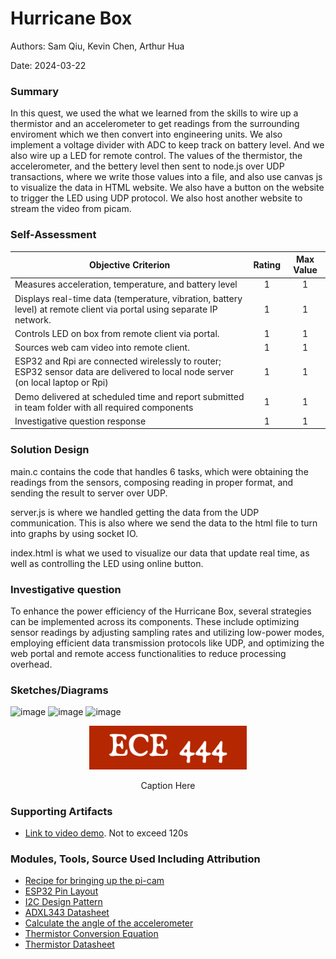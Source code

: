 # Hurricane Box

Authors: Sam Qiu, Kevin Chen, Arthur Hua

Date: 2024-03-22

### Summary

In this quest, we used the what we learned from the skills to wire up a thermistor and an accelerometer to get readings from the surrounding enviroment which we then convert into engineering units. We also implement a voltage divider with ADC to keep track on battery level. And we also wire up a LED for remote control. The values of the thermistor, the accelerometer, and the bettery level then sent to node.js over UDP transactions, where we write those values into a file, and also use canvas js to visualize the data in HTML website. We also have a button on the website to trigger the LED using UDP protocol. We also host another website to stream the video from picam.

### Self-Assessment

| Objective Criterion                                                                                                             | Rating | Max Value |
| ------------------------------------------------------------------------------------------------------------------------------- | :----: | :-------: |
| Measures acceleration, temperature, and battery level                                                                           |   1   |     1     |
| Displays real-time data (temperature, vibration, battery level) at remote client via portal using separate IP network.         |   1   |     1     |
| Controls LED on box from remote client via portal.                                                                              |   1   |     1     |
| Sources web cam video into remote client.                                                                                       |   1   |     1     |
| ESP32 and Rpi are connected wirelessly to router; ESP32 sensor data are delivered to local node server (on local laptop or Rpi) |   1   |     1     |
| Demo delivered at scheduled time and report submitted in team folder with all required components                               |   1   |     1     |
| Investigative question response                                                                                                 |   1   |     1     |

### Solution Design

main.c contains the code that handles 6 tasks, which were obtaining the readings from the sensors, composing reading in proper format, and sending the result to server over UDP.

server.js is where we handled getting the data from the UDP communication. This is also where we send the data to the html file to turn into graphs by using socket IO.

index.html is what we used to visualize our data that update real time, as well as controlling the LED using online button.

### Investigative question

To enhance the power efficiency of the Hurricane Box, several strategies can be implemented across its components. These include optimizing sensor readings by adjusting sampling rates and utilizing low-power modes, employing efficient data transmission protocols like UDP, and optimizing the web portal and remote access functionalities to reduce processing overhead.

### Sketches/Diagrams
![image](https://github.com/BU-EC444/Team02-Hua-Chen-Qiu/assets/47343227/c35f6d90-3396-4db1-bade-d448689aa775)
![image](https://github.com/BU-EC444/Team02-Hua-Chen-Qiu/assets/47343227/9b20554e-8fab-42b6-83b7-e1d8d4a1fd34)
![image](https://github.com/BU-EC444/Team02-Hua-Chen-Qiu/assets/47343227/636db40c-0590-4f4a-8136-afea29e273ac)

<p align="center">
<img src="./images/ece444.png" width="50%">
</p>
<p align="center">
Caption Here
</p>

### Supporting Artifacts

- [Link to video demo](https://youtu.be/zyKBpXfk-p8). Not to exceed 120s

### Modules, Tools, Source Used Including Attribution

- [Recipe for bringing up the pi-cam](/docs/recipes/docs/video.md)
- [ESP32 Pin Layout](https://learn.adafruit.com/assets/111179)
- [I2C Design Pattern](https://github.com/BU-EC444/01-Ebook-S2024/blob/main/docs/design-patterns/docs/dp-i2c.md)
- [ADXL343 Datasheet](https://cdn-learn.adafruit.com/assets/assets/000/070/556/original/adxl343.pdf?1549287964)
- [Calculate the angle of the accelerometer](https://www.nxp.com/docs/en/application-note/AN3461.pdf)
- [Thermistor Conversion Equation](https://www.jameco.com/Jameco/workshop/TechTip/temperature-measurement-ntc-thermistors.html)
- [Thermistor Datasheet](https://www.eaa.net.au/PDF/Hitech/MF52type.pdf)

